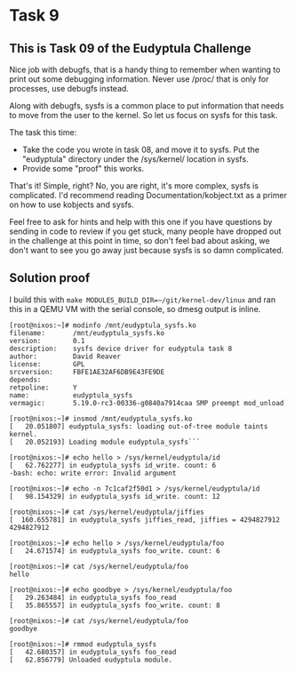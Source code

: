 # Task 9

## This is Task 09 of the Eudyptula Challenge

Nice job with debugfs, that is a handy thing to remember when wanting to
print out some debugging information.  Never use /proc/ that is only for
processes, use debugfs instead.

Along with debugfs, sysfs is a common place to put information that
needs to move from the user to the kernel.  So let us focus on sysfs for
this task.

The task this time:

  - Take the code you wrote in task 08, and move it to sysfs.  Put the
    "eudyptula" directory under the /sys/kernel/ location in sysfs.
  - Provide some "proof" this works.

That's it!  Simple, right?  No, you are right, it's more complex, sysfs
is complicated.  I'd recommend reading Documentation/kobject.txt as a
primer on how to use kobjects and sysfs.

Feel free to ask for hints and help with this one if you have questions
by sending in code to review if you get stuck, many people have dropped
out in the challenge at this point in time, so don't feel bad about
asking, we don't want to see you go away just because sysfs is so damn
complicated.

## Solution proof

I build this with `make MODULES_BUILD_DIR=~/git/kernel-dev/linux` and ran this
in a QEMU VM with the serial console, so dmesg output is inline.

```
[root@nixos:~]# modinfo /mnt/eudyptula_sysfs.ko
filename:       /mnt/eudyptula_sysfs.ko
version:        0.1
description:    sysfs device driver for eudyptula task 8
author:         David Reaver
license:        GPL
srcversion:     FBFE1AE32AF6DB9E43FE9DE
depends:
retpoline:      Y
name:           eudyptula_sysfs
vermagic:       5.19.0-rc3-00336-g0840a7914caa SMP preempt mod_unload
```

```
[root@nixos:~]# insmod /mnt/eudyptula_sysfs.ko
[   20.051807] eudyptula_sysfs: loading out-of-tree module taints kernel.
[   20.052193] Loading module eudyptula_sysfs```

```

```
[root@nixos:~]# echo hello > /sys/kernel/eudyptula/id
[   62.762277] in eudyptula_sysfs id_write. count: 6
-bash: echo: write error: Invalid argument

[root@nixos:~]# echo -n 7c1caf2f50d1 > /sys/kernel/eudyptula/id
[   98.154329] in eudyptula_sysfs id_write. count: 12
```

```
[root@nixos:~]# cat /sys/kernel/eudyptula/jiffies
[  160.655781] in eudyptula_sysfs jiffies_read, jiffies = 4294827912
4294827912
```

```
[root@nixos:~]# echo hello > /sys/kernel/eudyptula/foo
[   24.671574] in eudyptula_sysfs foo_write. count: 6

[root@nixos:~]# cat /sys/kernel/eudyptula/foo
hello

[root@nixos:~]# echo goodbye > /sys/kernel/eudyptula/foo
[   29.263484] in eudyptula_sysfs foo_read
[   35.865557] in eudyptula_sysfs foo_write. count: 8

[root@nixos:~]# cat /sys/kernel/eudyptula/foo
goodbye
```

```
[root@nixos:~]# rmmod eudyptula_sysfs
[   42.680357] in eudyptula_sysfs foo_read
[   62.856779] Unloaded eudyptula module.
```
